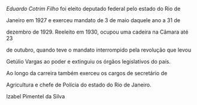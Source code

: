 

*Eduardo Cotrim Filho* foi eleito deputado federal pelo estado do Rio de

Janeiro em 1927 e exerceu mandato de 3 de maio daquele ano a 31 de

dezembro de 1929. Reeleito em 1930, ocupou uma cadeira na Câmara até 23

de outubro, quando teve o mandato interrompido pela revolução que levou

Getúlio Vargas ao poder e extinguiu os órgãos legislativos do país.



Ao longo da carreira também exerceu os cargos de secretário de

Agricultura e chefe de Polícia do estado do Rio de Janeiro.



Izabel Pimentel da Silva



